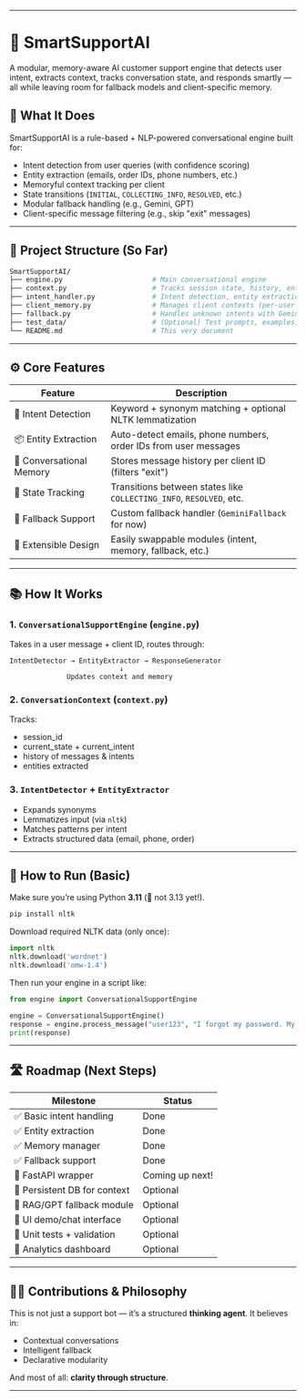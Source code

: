 
---

# 🧠 SmartSupportAI

A modular, memory-aware AI customer support engine that detects user intent, extracts context, tracks conversation state, and responds smartly — all while leaving room for fallback models and client-specific memory.

## 🚀 What It Does

SmartSupportAI is a rule-based + NLP-powered conversational engine built for:

* Intent detection from user queries (with confidence scoring)
* Entity extraction (emails, order IDs, phone numbers, etc.)
* Memoryful context tracking per client
* State transitions (`INITIAL`, `COLLECTING_INFO`, `RESOLVED`, etc.)
* Modular fallback handling (e.g., Gemini, GPT)
* Client-specific message filtering (e.g., skip "exit" messages)

---

## 🧩 Project Structure (So Far)

```bash
SmartSupportAI/
├── engine.py                      # Main conversational engine
├── context.py                     # Tracks session state, history, entities
├── intent_handler.py              # Intent detection, entity extraction, response generation
├── client_memory.py               # Manages client contexts (per-user memory)
├── fallback.py                    # Handles unknown intents with Gemini or fallback logic
├── test_data/                     # (Optional) Test prompts, examples, transcripts
└── README.md                      # This very document
```

---

## ⚙️ Core Features

| Feature                  | Description                                                         |
| ------------------------ | ------------------------------------------------------------------- |
| 🧠 Intent Detection      | Keyword + synonym matching + optional NLTK lemmatization            |
| 📦 Entity Extraction     | Auto-detect emails, phone numbers, order IDs from user messages     |
| 💬 Conversational Memory | Stores message history per client ID (filters "exit")               |
| 🔁 State Tracking        | Transitions between states like `COLLECTING_INFO`, `RESOLVED`, etc. |
| 🛑 Fallback Support      | Custom fallback handler (`GeminiFallback` for now)                  |
| 🧰 Extensible Design     | Easily swappable modules (intent, memory, fallback, etc.)           |

---

## 📚 How It Works

### 1. `ConversationalSupportEngine` (`engine.py`)

Takes in a user message + client ID, routes through:

```text
IntentDetector → EntityExtractor → ResponseGenerator
                           ↓
              Updates context and memory
```

### 2. `ConversationContext` (`context.py`)

Tracks:

* session\_id
* current\_state + current\_intent
* history of messages & intents
* entities extracted

### 3. `IntentDetector` + `EntityExtractor`

* Expands synonyms
* Lemmatizes input (via `nltk`)
* Matches patterns per intent
* Extracts structured data (email, phone, order)

---

## 🧪 How to Run (Basic)

Make sure you’re using Python **3.11** (🛑 not 3.13 yet!).

```bash
pip install nltk
```

Download required NLTK data (only once):

```python
import nltk
nltk.download('wordnet')
nltk.download('omw-1.4')
```

Then run your engine in a script like:

```python
from engine import ConversationalSupportEngine

engine = ConversationalSupportEngine()
response = engine.process_message("user123", "I forgot my password. My email is foo@example.com")
print(response)
```

---

## 🛣️ Roadmap (Next Steps)

| Milestone                    | Status          |
| ---------------------------- | --------------- |
| ✅ Basic intent handling      | Done            |
| ✅ Entity extraction          | Done            |
| ✅ Memory manager             | Done            |
| ✅ Fallback support           | Done            |
| 🔲 FastAPI wrapper           | Coming up next! |
| 🔲 Persistent DB for context | Optional        |
| 🔲 RAG/GPT fallback module   | Optional        |
| 🔲 UI demo/chat interface    | Optional        |
| 🔲 Unit tests + validation   | Optional        |
| 🔲 Analytics dashboard       | Optional        |

---

## 🧙‍♂️ Contributions & Philosophy

This is not just a support bot — it’s a structured **thinking agent**.
It believes in:

* Contextual conversations
* Intelligent fallback
* Declarative modularity

And most of all: **clarity through structure**.



---


